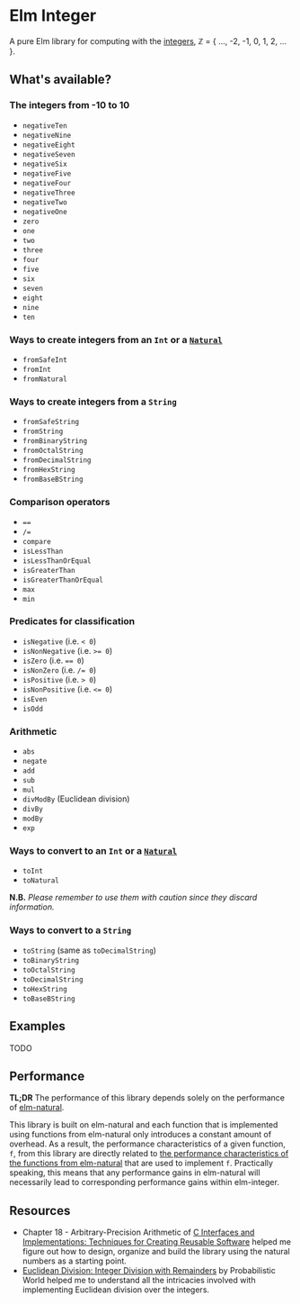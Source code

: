 # Elm Integer

A pure Elm library for computing with the [integers](https://en.wikipedia.org/wiki/Integer),
ℤ = { ..., -2, -1, 0, 1, 2, ... }.

## What's available?

### The integers from -10 to 10

- `negativeTen`
- `negativeNine`
- `negativeEight`
- `negativeSeven`
- `negativeSix`
- `negativeFive`
- `negativeFour`
- `negativeThree`
- `negativeTwo`
- `negativeOne`
- `zero`
- `one`
- `two`
- `three`
- `four`
- `five`
- `six`
- `seven`
- `eight`
- `nine`
- `ten`

### Ways to create integers from an `Int` or a [`Natural`][Natural]

- `fromSafeInt`
- `fromInt`
- `fromNatural`

### Ways to create integers from a `String`

- `fromSafeString`
- `fromString`
- `fromBinaryString`
- `fromOctalString`
- `fromDecimalString`
- `fromHexString`
- `fromBaseBString`

### Comparison operators

- `==`
- `/=`
- `compare`
- `isLessThan`
- `isLessThanOrEqual`
- `isGreaterThan`
- `isGreaterThanOrEqual`
- `max`
- `min`

### Predicates for classification

- `isNegative` (i.e. `< 0`)
- `isNonNegative` (i.e. `>= 0`)
- `isZero` (i.e. `== 0`)
- `isNonZero` (i.e. `/= 0`)
- `isPositive` (i.e. `> 0`)
- `isNonPositive` (i.e. `<= 0`)
- `isEven`
- `isOdd`

### Arithmetic

- `abs`
- `negate`
- `add`
- `sub`
- `mul`
- `divModBy` (Euclidean division)
- `divBy`
- `modBy`
- `exp`

### Ways to convert to an `Int` or a [`Natural`][Natural]

- `toInt`
- `toNatural`

**N.B.** *Please remember to use them with caution since they discard information.*

### Ways to convert to a `String`

- `toString` (same as `toDecimalString`)
- `toBinaryString`
- `toOctalString`
- `toDecimalString`
- `toHexString`
- `toBaseBString`

## Examples

TODO

## Performance

**TL;DR** The performance of this library depends solely on the performance of [elm-natural][elm-natural].

This library is built on elm-natural and each function that is implemented using functions from elm-natural only introduces
a constant amount of overhead. As a result, the performance characteristics of a given function, `f`, from this library are
directly related to
[the performance characteristics of the functions from elm-natural][elm-natural-performance]
that are used to implement `f`. Practically speaking, this means that any performance gains in elm-natural will necessarily
lead to corresponding performance gains within elm-integer.

## Resources

- Chapter 18 - Arbitrary-Precision Arithmetic of [C Interfaces and Implementations: Techniques for Creating Reusable Software](https://archive.org/details/cinterfacesimple0000hans) helped me figure out how to design, organize and build the library using the natural numbers as a starting point.
- [Euclidean Division: Integer Division with Remainders](https://www.probabilisticworld.com/euclidean-division-integer-division-with-remainders/) by Probabilistic World helped me to understand all the intricacies involved with implementing Euclidean division over the integers.

[elm-natural]: https://package.elm-lang.org/packages/dwayne/elm-natural/1.0.1
[Natural]: https://package.elm-lang.org/packages/dwayne/elm-natural/1.0.1/Natural
[elm-natural-performance]: https://github.com/dwayne/elm-natural/tree/1.0.1#performance
